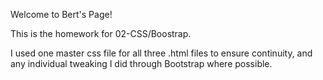 Welcome to Bert's Page!

This is the homework for 02-CSS/Boostrap.

I used one master css file for all three .html files to ensure continuity, and any individual tweaking I did through Bootstrap where possible.